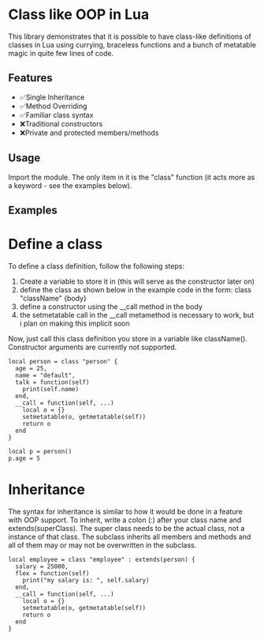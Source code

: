 # Class like OOP in Lua
This library demonstrates that it is possible to have class-like definitions of classes in Lua using currying, braceless functions and a bunch of metatable magic in quite few lines of code.

## Features
- ✅Single Inheritance
- ✅Method Overriding
- ✅Familiar class syntax
- ❌Traditional constructors
- ❌Private and protected members/methods

## Usage
Import the module. The only item in it is the "class" function (it acts more as a keyword - see the examples below).

## Examples

# Define a class
To define a class definition, follow the following steps:
1. Create a variable to store it in (this will serve as the constructor later on)
2. define the class as shown below in the example code in the form: class "className" {body}
3. define a constructor using the __call method in the body
4. the setmetatable call in the __call metamethod is necessary to work, but i plan on making this implicit soon

Now, just call this class definition you store in a variable like className().
Constructor arguments are currently not supported.
```
local person = class "person" {
  age = 25,
  name = "default",
  talk = function(self)
    print(self.name)
  end,
  __call = function(self, ...)
    local o = {}
    setmetatable(o, getmetatable(self))
    return o
  end
}

local p = person()
p.age = 5
```

# Inheritance
The syntax for inheritance is similar to how it would be done in a feature with OOP support.
To inherit, write a colon (:) after your class name and extends(superClass).
The super class needs to be the actual class, not a instance of that class.
The subclass inherits all members and methods and all of them may or may not be overwritten in the subclass.
```
local employee = class "employee" : extends(person) {
  salary = 25000,
  flex = function(self)
    print("my salary is: ", self.salary)
  end,
  __call = function(self, ...)
    local o = {}
    setmetatable(o, getmetatable(self))
    return o
  end
}
```
